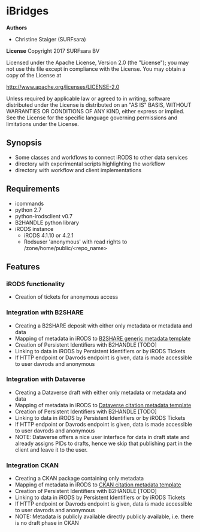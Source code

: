 # iBridges
**Authors**
- Christine Staiger (SURFsara)

**License**
Copyright 2017 SURFsara BV

Licensed under the Apache License, Version 2.0 (the "License"); you may not use this file except in compliance with the License. You may obtain a copy of the License at

http://www.apache.org/licenses/LICENSE-2.0

Unless required by applicable law or agreed to in writing, software distributed under the License is distributed on an "AS IS" BASIS, WITHOUT WARRANTIES OR CONDITIONS OF ANY KIND, either express or implied. See the License for the specific language governing permissions and limitations under the License.

## Synopsis
- Some classes and workflows to connect iRODS to other data services
- directory with experimental scripts highlighting the workflow
- directory with workflow and client implementations

## Requirements
- icommands
- python 2.7
- python-irodsclient v0.7
- B2HANDLE python library
- iRODS instance
  - iRODS 4.1.10 or 4.2.1
  - Rodsuser 'anonymous' with read rights to /zone/home/public/<repo_name> 
  
 ## Features
 ### iRODS functionality
 - Creation of tickets for anonymous access
 
 ### Integration with B2SHARE
 - Creating a B2SHARE deposit with either only metadata or metadata and data
 - Mapping of metadata in iRODS to [B2SHARE generic metadata template](B2SHARE-metadata-map.md)
 - Creation of Persistent Identifiers with B2HANDLE [TODO]
 - Linking to data in iRODS by Persistent Identifiers or by iRODS Tickets
 - If HTTP endpoint or Davrods endpoint is given, data is made accessible to user davrods and anonymous
 
  ### Integration with Dataverse
 - Creating a Dataverse draft with either only metadata or metadata and data
 - Mapping of metadata in iRODS to [Dataverse citation metadata template](Dataverse_metadata_map.md)
 - Creation of Persistent Identifiers with B2HANDLE [TODO]
 - Linking to data in iRODS by Persistent Identifiers or by iRODS Tickets
 - If HTTP endpoint or Davrods endpoint is given, data is made accessible to user davrods and anonymous
 - NOTE: Dataverse offers a nice user interface for data in draft state and already assigns PIDs to drafts, hence we skip that publishing part in the client and leave it to the user.

  ### Integration CKAN
 - Creating a CKAN package containing only metadata
 - Mapping of metadata in iRODS to [CKAN citation metadata template](CKAN-metadata-map.md)
 - Creation of Persistent Identifiers with B2HANDLE [TODO]
 - Linking to data in iRODS by Persistent Identifiers or by iRODS Tickets
 - If HTTP endpoint or Davrods endpoint is given, data is made accessible to user davrods and anonymous
 - NOTE: Metadata is publicly available directly publicly available, i.e. there is no draft phase in CKAN

